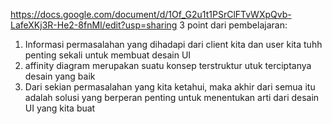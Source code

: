 https://docs.google.com/document/d/1Of_G2u1t1PSrClFTvWXpQvb-LafeXKj3R-He2-8fnMI/edit?usp=sharing
3 point dari pembelajaran:
1) Informasi permasalahan yang dihadapi dari client kita dan user kita tuhh penting sekali untuk membuat desain UI
2) affinity diagram merupakan suatu konsep terstruktur utuk terciptanya desain yang baik
3) Dari sekian permasalahan yang kita ketahui, maka akhir dari semua itu adalah solusi yang berperan penting untuk menentukan arti dari desain UI yang kita buat
